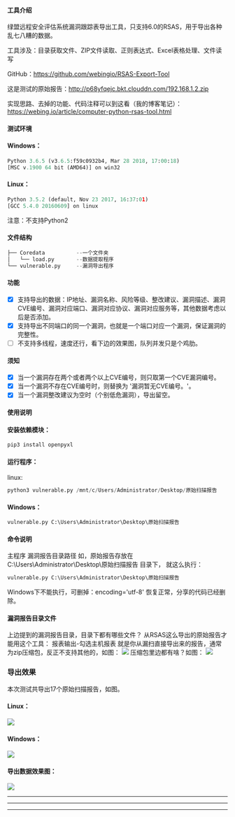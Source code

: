 #### 工具介绍
绿盟远程安全评估系统漏洞跟踪表导出工具，只支持6.0的RSAS，用于导出各种乱七八糟的数据。

工具涉及：目录获取文件、ZIP文件读取、正则表达式、Excel表格处理、文件读写

GitHub：https://github.com/webingio/RSAS-Export-Tool

这是测试的原始报告：http://p68yfqejc.bkt.clouddn.com/192.168.1.2.zip

实现思路、去掉的功能、代码注释可以到这看（我的博客笔记）：https://webing.io/article/computer-python-rsas-tool.html

#### 测试环境
#### Windows：
```python
Python 3.6.5 (v3.6.5:f59c0932b4, Mar 28 2018, 17:00:18)
[MSC v.1900 64 bit (AMD64)] on win32
```
#### Linux：
```python
Python 3.5.2 (default, Nov 23 2017, 16:37:01)
[GCC 5.4.0 20160609] on linux
```
注意：不支持Python2

#### 文件结构
```python
├── Coredata          --一个文件夹
│   └── load.py       --数据提取程序
└── vulnerable.py     --漏洞导出程序
```

#### 功能
- [x] 支持导出的数据：IP地址、漏洞名称、风险等级、整改建议、漏洞描述、漏洞CVE编号、漏洞对应端口、漏洞对应协议、漏洞对应服务等，其他数据考虑以后是否添加。
- [x] 支持导出不同端口的同一个漏洞，也就是一个端口对应一个漏洞，保证漏洞的完整性。
- [ ] 不支持多线程，速度还行，看下边的效果图，队列并发只是个鸡肋。

#### 须知
- [x] 当一个漏洞存在两个或者两个以上CVE编号，则只取第一个CVE漏洞编号。
- [x] 当一个漏洞不存在CVE编号时，则替换为 '漏洞暂无CVE编号。'。
- [x] 当一个漏洞整改建议为空时（个别低危漏洞），导出留空。

#### 使用说明
#### 安装依赖模块：
```python
pip3 install openpyxl
```
#### 运行程序：
linux:
```python
python3 vulnerable.py /mnt/c/Users/Administrator/Desktop/原始扫描报告
```
#### Windows：
```python
vulnerable.py C:\Users\Administrator\Desktop\原始扫描报告
```
#### 命令说明
主程序 漏洞报告目录路径
如，原始报告存放在 C:\Users\Administrator\Desktop\原始扫描报告 目录下，
就这么执行：
```python
vulnerable.py C:\Users\Administrator\Desktop\原始扫描报告
```
Windows下不能执行，可删掉：encoding='utf-8' 恢复正常，分享的代码已经删除。

#### 漏洞报告目录文件
上边提到的漏洞报告目录，目录下都有哪些文件？
从RSAS这么导出的原始报告才能用这个工具：
报表输出-勾选主机报表
就是你从漏扫直接导出来的报告，通常为zip压缩包，反正不支持其他的，如图：
![](http://p4nyd2zat.bkt.clouddn.com/rsas_zip.png)
压缩包里边都有啥？如图：
![](http://p4nyd2zat.bkt.clouddn.com/rsas_zip_content.png)


### 导出效果
本次测试共导出17个原始扫描报告，如图。
#### Linux：
![](http://p4nyd2zat.bkt.clouddn.com/rsas_linux_test.png)

#### Windows：
![](http://p4nyd2zat.bkt.clouddn.com/rsas_windows_test.png)

#### 导出数据效果图：
![](http://p4nyd2zat.bkt.clouddn.com/rsas_gif.gif)


---
---
---
